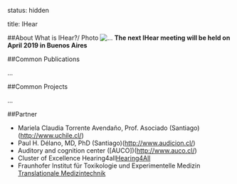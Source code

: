 status: hidden

title: IHear

##About
 What is IHear?/ Photo ![...](....jpg)
 **The next IHear meeting will be held on April 2019 in Buenos Aires** 


##Common Publications

...

##Common Projects

...


##Partner
* Mariela Claudia Torrente Avendaño, Prof. Asociado (Santiago)(http://www.uchile.cl/)
* Paul H. Délano, MD, PhD (Santiago)(http://www.audicion.cl/)
* Auditory and cognition center ([AUCO])(http://www.auco.cl/)
* Cluster of Excellence Hearing4all[Hearing4All](http://hearing4all.eu/EN/)
* Fraunhofer Institut für Toxikologie und Experimentelle Medizin [Translationale Medizintechnik](https://www.item.fraunhofer.de/de/angebot/medizintechnik.html/)

